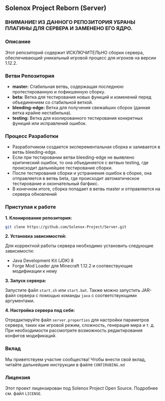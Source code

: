 ## Solenox Project Reborn (Server)

### ВНИМАНИЕ! ИЗ ДАННОГО РЕПОЗИТОРИЯ УБРАНЫ ПЛАГИНЫ ДЛЯ СЕРВЕРА И ЗАМЕНЕНО ЕГО ЯДРО.

### Описание

Этот репозиторий содержит ИСКЛЮЧИТЕЛЬНО сборки сервера, обеспечивающий уникальный игровой процесс для игроков на версии 1.12.2.

### Ветви Репозитория

* **master:** Стабильная ветвь, содержащая последнюю протестированную и пофикшенную сборку.
* **beta:** Ветка для тестирования новых функций и изменений перед объединением со стабильной веткой.
* **bleeding-edge:** Ветка для получения свежайших сборок (данная ветка крайне нестабильна).
* **testing:** Ветка для изолированного тестирования конкретных функций или исправлений ошибок.

### Процесс Разработки

* Разработчиком создается эксперементальная сборка и заливается в ветвь bleeding-edge.
* Если при тестировании ветви bleeding-edge не выявлено критический ошибок, то она объединяется с ветвью testing, где происходит дальнейшее тестирование сборки.
* После тестирования сборки и устраниения ошибок в сборке, она отправляется в ветвь beta, где происходит автоматическое тестирование и окончательный багфикс.
* В конечном итоге, сборка попадает в ветвь master и отправляется на сервера обновлений     

### Приступая к работе

**1. Клонирование репозитория:**

```bash
git clone https://github.com/Solenox-Project/Server.git
```

**2. Установка зависимостей:**

Для корректной работы сервера необходимо установить следующие зависимости:

* Java Development Kit (JDK) 8
* Forge Mod Loader для Minecraft 1.12.2 и соотвествующие модификации к нему

**3. Запуск сервера:**

Запустите файл `start.sh` или `start.bat`. Также можно запустить JAR-файл сервера с помощью команды `java` с соответствующими аргументами.

**4. Настройка сервера под себя:**

Отредактируйте файл `server.properties` для настройки параметров сервера, таких как игровой режим, сложность, генерация мира и т. д. При необходимости рассмотрите возможность редактирования конфигов модификаций.


### Вклад

Мы приветствуем участие сообщества! Чтобы внести свой вклад, читайте дальнейшие инструкции в файле `CONTIRUBING.md`

### Лицензия

Этот проект лицензирован под Solenox Project Open Source. Подробнее см. файл `LICENSE`.
